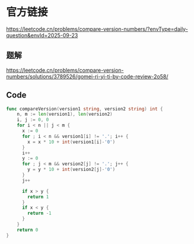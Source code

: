 # 官方链接
https://leetcode.cn/problems/compare-version-numbers/?envType=daily-question&envId=2025-09-23

## 题解
https://leetcode.cn/problems/compare-version-numbers/solutions/3789526/gomei-ri-yi-ti-by-code-review-2o58/

## Code
```go
func compareVersion(version1 string, version2 string) int {
    n, m := len(version1), len(version2)
    i, j := 0, 0
    for i < n || j < m {
      x := 0
      for ; i < n && version1[i] != '.'; i++ {
        x = x * 10 + int(version1[i]-'0')
      }
      i++
      y := 0
      for ; j < m && version2[j] != '.'; j++ {
        y = y * 10 + int(version2[j]-'0')
      }
      j++

      if x > y {
        return 1
      }
      if x < y {
        return -1
      }
    }
    return 0
}
```